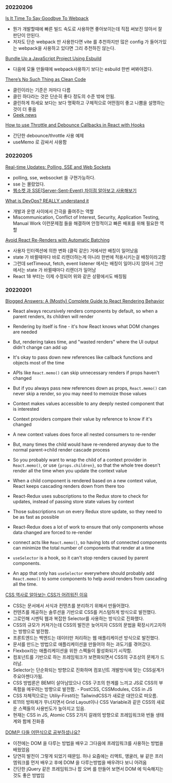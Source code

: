 ### 20220206

[Is It Time To Say Goodbye To Webpack](https://javascript.plainenglish.io/time-to-say-goodbye-to-webpack-5bf06ff48823)

- 뭔가 개발할때에 빠른 빌드 속도로 사용하면 좋아보이는데 직접 써보진 않아서 잘 판단이 안된다.
- 저자도 단순 webpack 만 사용한다면 vite 를 추천하지만 많은 config 가 들어가있는 webpack을 사용하고 있다면 그리 추천하진 않는다.

[Bundle Up a JavaScript Project Using Esbuild](https://betterprogramming.pub/bundle-up-a-javascript-project-using-esbuild-b2c824ba0d39)

- 다음에 모듈 만들때에 webpack사용하기 보다는 esbuild 한번 써봐야겠다.

[There’s No Such Thing as Clean Code](https://www.steveonstuff.com/2022/01/27/no-such-thing-as-clean-code)

- 클린이라는 기준은 저마다 다름
- 클린 하다라는 것은 단순히 좋다 정도의 수준 밖에 안됨.
- 클린하게 하세요 보다는 보다 명확하고 구체적으로 어떤점이 좋고 나쁨을 설명하는것이 더 좋음
- [Geek news](https://news.hada.io/topic?id=5881&utm_source=slack&utm_medium=bot&utm_campaign=T029KCR8S3S)

[How to use Throttle and Debounce Callbacks in React with Hooks](https://szaranger.medium.com/how-to-use-throttle-and-debounce-callbacks-in-react-with-hooks-c07dbf79a973)

- 간단한 debounce/throttle 사용 예제
- useMemo 로 감싸서 사용함

### 20220205

[Real-time Updates: Polling, SSE and Web Sockets](https://dev.to/thesanjeevsharma/real-time-updates-polling-sse-and-web-sockets-277i)

- polling, sse, websocket 을 구현가능하다.
- sse 는 몰랐었다.
- [웹소켓 과 SSE(Server-Sent-Event) 차이점 알아보고 사용해보기](https://surviveasdev.tistory.com/entry/%EC%9B%B9%EC%86%8C%EC%BC%93-%EA%B3%BC-SSEServer-Sent-Event-%EC%B0%A8%EC%9D%B4%EC%A0%90-%EC%95%8C%EC%95%84%EB%B3%B4%EA%B3%A0-%EC%82%AC%EC%9A%A9%ED%95%B4%EB%B3%B4%EA%B8%B0)

[What is DevOps? REALLY understand it](https://dev.to/techworld_with_nana/what-is-devops-really-understand-it-29j7)

- 개발과 운영 사이에서 간극을 줄여주는 역할
- Miscommunication, Conflict of Interest, Security, Application Testing, Manual Work 이런문제점 들을 해결하며 안정적이고 빠른 배포를 위해 필요한 역할

[Avoid React Re-Renders with Automatic Batching](https://blog.bitsrc.io/avoid-react-re-renders-with-automatic-batching-dc8a76ce6de4)

- 사용자 인터렉션에 의한 변화 (클릭 같은) 거에서만 배칭이 일어났음
- state 가 바뀔때마다 바로 리렌더하는게 아니라 한번에 적용시키는걸 배칭이라고함
- 그런데 setTimeout, fetch, event listener 에서는 배칭이 일어나지 않아서 그안에서는 state 가 바뀔때마다 리렌더가 일어남
- React 18 부터는 이제 수정되어 위와 같은 상황에서도 배칭됨

### 20220201

[Blogged Answers: A (Mostly) Complete Guide to React Rendering Behavior](https://blog.isquaredsoftware.com/2020/05/blogged-answers-a-mostly-complete-guide-to-react-rendering-behavior/)

- React always recursively renders components by default, so when a parent renders, its children will render
- Rendering by itself is fine - it's how React knows what DOM changes are needed
- But, rendering takes time, and "wasted renders" where the UI output didn't change can add up
- It's okay to pass down new references like callback functions and objects most of the time
- APIs like `React.memo()` can skip unnecessary renders if props haven't changed
- But if you always pass new references down as props, `React.memo()` can never skip a render, so you may need to memoize those values

- Context makes values accessible to any deeply nested component that is interested
- Context providers compare their value by reference to know if it's changed
- A new context values does force all nested consumers to re-render
- But, many times the child would have re-rendered anyway due to the normal parent->child render cascade process
- So you probably want to wrap the child of a context provider in `React.memo()`, or use `{props.children}`, so that the whole tree doesn't render all the time when you update the context value
- When a child component is rendered based on a new context value, React keeps cascading renders down from there too

- React-Redux uses subscriptions to the Redux store to check for updates, instead of passing store state values by context
- Those subscriptions run on every Redux store update, so they need to be as fast as possible
- React-Redux does a lot of work to ensure that only components whose data changed are forced to re-render
- connect acts like `React.memo()`, so having lots of connected components can minimize the total number of components that render at a time
- `useSelector` is a hook, so it can't stop renders caused by parent components.
- An app that only has `useSelector` everywhere should probably add `React.memo()` to some components to help avoid renders from cascading all the time.

[CSS 역사로 알아보는 CSS가 어려워진 이유](https://velog.io/@teo/css-history-1)

- CSS는 문서에서 서식과 컨텐츠를 분리하기 위해서 만들어졌다.
- 컨텐츠를 제공하는 솔루션을 기반으로 CSS를 커스텀하게 방식으로 발전했다.
- 그로인해 시멘틱 웹과 복잡한 Selector를 사용하는 방식으로 진화했다.
- CSS의 규모가 커져가는데 CSS의 발전은 늦어지자 CSS의 문법을 확장시키고자하는 방향으로 발전함.
- 프론트엔드는 백엔드는 데이터만 처리하는 웹 애플리케이션 방식으로 발전했다.
- 문서를 만드는 방법으로 애플리케이션을 만들어야 하는 과도기를 겪어갔다.
- Flexbox라는 애플리케이션을 위한 스펙들이 활성화되기 시작함.
- 컴포넌트를 기반으로 하는 프레임워크가 보편화되면서 CSS의 구조상의 문제가 드러남.
- Selector는 단순화되는 방향으로 진화하며 컴포넌트 개발방식에 맞는 CSS설계가 주요아젠다가됨.
- CSS 방법론은 BEM이 살아남았으나 CSS 구조의 한계를 느끼고 JS로 CSS의 부족함을 메꾸려는 방향으로 발전함. - PostCSS, CSSModules, CSS in JS
- CSS 자체적으로는 Utiliy-First라는 TailwindCSS가 새로운 대안으로 떠오름.
- IE11의 방파제가 무너지면서 Grid Layout이나 CSS Variable과 같은 CSS의 새로운 스펙들의 사용빈도가 높아지고 있음.
- 현재는 CSS in JS, Atomic CSS 2가지 갈래의 방향으로 프레임워크와 번들 생태계와 함께 진화중

[DOM은 다들 어떤식으로 공부하셨나요?](https://velog.io/@teo/dom)

- 이전에는 DOM 을 다루는 방법을 배우고 그다음에 프레임워크를 사용하는 방법을 배웠었음
- 당연히 발전이 그렇게 되었기 때문임. 허나 요즘에는 리액트, 앵귤러, 뷰 같은 프러엠워크를 먼저 배우고 후에 DOM 을 다루는방법을 배우려다 보니 어려움
- 간단한 jQuery 같은 프레임워크나 팝 오버 를 만들어 보면서 DOM 에 익숙해지는것도 좋은 방법임
